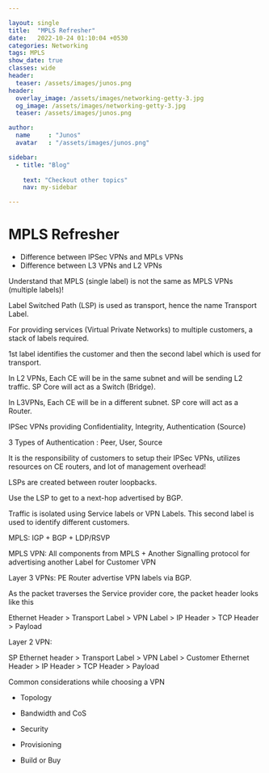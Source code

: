 ```yaml
---

layout: single
title:  "MPLS Refresher"
date:   2022-10-24 01:10:04 +0530
categories: Networking
tags: MPLS
show_date: true
classes: wide
header:
  teaser: /assets/images/junos.png
header:
  overlay_image: /assets/images/networking-getty-3.jpg
  og_image: /assets/images/networking-getty-3.jpg
  teaser: /assets/images/junos.png

author:
  name     : "Junos"
  avatar   : "/assets/images/junos.png"

sidebar:
  - title: "Blog"
   
    text: "Checkout other topics"
    nav: my-sidebar

---
```

# MPLS Refresher

- Difference between IPSec VPNs and MPLs VPNs
- Difference between L3 VPNs and L2 VPNs

Understand that MPLS (single label) is not the same as MPLS VPNs (multiple labels)!

Label Switched Path (LSP) is used as transport, hence the name Transport Label.

For providing services (Virtual Private Networks) to multiple customers, a stack of labels required.

1st label identifies the customer and then the second label which is used for transport.



In L2 VPNs, Each CE will be in the same subnet and will be sending L2 traffic. SP Core will act as a Switch (Bridge).

In L3VPNs, Each CE will be in a different subnet. SP core will act as a Router.



IPSec VPNs providing Confidentiality, Integrity, Authentication (Source)

3 Types of Authentication : Peer, User, Source 

It is the responsibility of customers to setup their IPSec VPNs, utilizes resources on CE routers, and lot of management overhead!



LSPs are created between router loopbacks.

Use the LSP to get to a next-hop advertised by BGP.

Traffic is isolated using Service labels or VPN Labels. This second label is used to identify different customers.



MPLS: IGP + BGP + LDP/RSVP 

MPLS VPN: All components from MPLS + Another Signalling protocol for advertising another Label for Customer VPN



Layer 3 VPNs: PE Router advertise VPN labels via BGP.

As the packet traverses the Service provider core, the packet header looks like this 

Ethernet Header > Transport Label > VPN Label > IP Header > TCP Header > Payload 

Layer 2 VPN:

SP Ethernet header > Transport Label > VPN Label > Customer Ethernet Header > IP Header > TCP Header > Payload 



Common considerations while choosing a VPN

- Topology

- Bandwidth and CoS

- Security

- Provisioning

- Build or Buy



